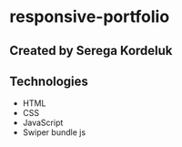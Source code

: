 # responsive-portfolio
## Created by Serega Kordeluk
## Technologies
- HTML
- CSS
- JavaScript
- Swiper bundle js

